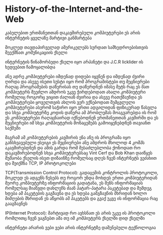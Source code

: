 # History-of-the-Internet-and-the-Web

კაბელებით ერთმანეთთან დაკავშირებული კომპიუტერები ეს არის ინტერნეტის ყველაზე მარტივი განმარტება

მოკლედ თავდაპირველად ამერიკელებს სურდათ სამხედროებისთვის შეექმნათ კომუნიკაციის ქსელი

ინტერნეტის წინამორბედი ქსელი იყო არპანეტი და J.C.R licklider ის ხედვებით ჩამოყალიბდა

ანუ ადრე კომპიუტერები იმდენად დიდები იყვნენ და იმდენად ძვირი ღირდა და ასევე ისეთი სუსტი იყო რომ პროგრამისტები თუ მეცნიერები რაღაც პროგრამების დაწერისას თუ დაწერდნენ იმასე მეტს
რაც ეს მათ კომპიუტერს შეეძლო ამდროს უკვე ჭირდებოდათ ახალი კომპიუტერი რომელიც როგორც ვიცით ძალიან ძვირია და ასევე რათქმაუნდა ეს კომპიუტერები ყოველთვის ახლოს ვერ ექნებოდათ შემცვლელი კომპიუტერები
ასერომ საჭირო იყო ერთი ადგილიდან ფიზიკურად წასვლა და სხვა კომპიუტერზე კოდის დაწერა ამ პრობლემას მოაგვარებდა ის რომ ეს კომპიუტერები რაღაცნაირად იქნებოდნენ ერთმანეთთან კავშირში და ეს მეცნიერები
იმ სხვა კომპიუტერის მონაცემებს გამოიყენებდნენ თავიანთ საქმეში

მაგრამ ამ კომპიუტერების კავშირის ენა ანუ ის პროგრამა იყო განსხვავებული ესეიგი ეს მეცნიერები ანუ ამდროს მხოლოდ 4 კომპს აკავშირებდნენ და ამის გარდა რომ შესაძლებლობა ქონოდათ რო დაკავშირებოდნენ
სხვა კომპიუტერებსაც Vint Cerf და Bob Khan დაიწყეს მუშაობა ქსელის ისეთ დიზაინზე რომელსაც დღეს ჩვენ ინტერნეტს ვეძახით და შეიქმნა TCP, IP პროტოკოლები

TCP(Transmission Control Protocol): გადაცემის კონტროლის პროტოკოლი, მოკლედ ეს ადგენს წესებს თუ როგორ უნდა მოხდეს ერთი კომპიუტერიდან მეორე კომპიუტერზე ინფორმაციის გადატანა, ეს შენს ინფორმაციას 
რომელსაც მიაწვდი დახლეჩს ძაან პატარ-პატარა პაკეტებად და შემდეგ ხდება ამ პაკეტების გაგზავნა და ეს ხდება გამგზავნის მხრიდან ხოლო მიმღების მხრიდან ეს აწყობს ამ პაკეტებს და გვაქ უკვე ის ინფორმაცია რაც გააგზავნეს

IP(Internet Protocol): მარტივად რო ავხსნათ ეს არის უკვე ის პროტოკოლი რომლითც ჩვენ ვაგნებთ ამა თუ იმ კომპიუტერს ქსელში დიდ ქსელში

ინტერნეტი არარის ვები ვები არის ინტერნეტზე დაშენებული ტექნოლოგია
